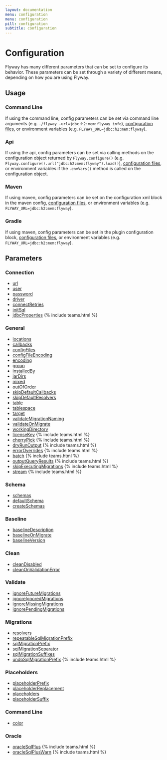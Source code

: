 ```yaml
---
layout: documentation
menu: configuration
menu: configuration
pill: configuration
subtitle: configuration
---
```


# Configuration

Flyway has many different parameters that can be set to configure its behavior. These parameters can be set through a variety of different means, depending on how you are using Flyway.

## Usage

### Command Line
If using the command line, config parameters can be set via command line arguments (e.g. `./flyway -url=jdbc:h2:mem:flyway info`), [configuration files](/documentation/configfiles), or environment variables (e.g. `FLYWAY_URL=jdbc:h2:mem:flyway`).

### Api
If using the api, config parameters can be set via calling methods on the configuration object returned by `Flyway.configure()` (e.g. `Flyway.configure().url("jdbc:h2:mem:flyway").load()`), [configuration files](/documentation/configfiles), or environment variables if the `.envVars()` method is called on the configuration object.

### Maven
If using maven, config parameters can be set on the configuration xml block in the maven config, [configuration files](/documentation/configfiles), or environment variables (e.g. `FLYWAY_URL=jdbc:h2:mem:flyway`).

### Gradle
If using maven, config parameters can be set in the plugin configuration block, [configuration files](/documentation/configfiles), or environment variables (e.g. `FLYWAY_URL=jdbc:h2:mem:flyway`).

## Parameters

### Connection
- [url](/documentation/configuration/url)
- [user](/documentation/configuration/user)
- [password](/documentation/configuration/password)
- [driver](/documentation/configuration/driver)
- [connectRetries](/documentation/configuration/connectRetries)
- [initSql](/documentation/configuration/initSql)
- [jdbcProperties](/documentation/configuration/jdbcProperties) {% include teams.html %}

### General

- [locations](/documentation/configuration/locations)
- [callbacks](/documentation/configuration/callbacks)
- [configFiles](/documentation/configuration/configFiles)
- [configFileEncoding](/documentation/configuration/configFileEncoding)
- [encoding](/documentation/configuration/encoding)
- [group](/documentation/configuration/group)
- [installedBy](/documentation/configuration/installedBy)
- [jarDirs](/documentation/configuration/jarDirs)
- [mixed](/documentation/configuration/mixed)
- [outOfOrder](/documentation/configuration/outOfOrder)
- [skipDefaultCallbacks](/documentation/configuration/skipDefaultCallbacks)
- [skipDefaultResolvers](/documentation/configuration/skipDefaultResolvers)
- [table](/documentation/configuration/table)
- [tablespace](/documentation/configuration/tablespace)
- [target](/documentation/configuration/target)
- [validateMigrationNaming](/documentation/configuration/validateMigrationNaming)
- [validateOnMigrate](/documentation/configuration/validateOnMigrate)
- [workingDirectory](/documentation/configuration/workingDirectory)
- [licenseKey](/documentation/configuration/licenseKey) {% include teams.html %}
- [cherryPick](/documentation/configuration/cherryPick) {% include teams.html %}
- [dryRunOutput](/documentation/configuration/dryRunOutput) {% include teams.html %}
- [errorOverrides](/documentation/configuration/errorOverrides) {% include teams.html %}
- [batch](/documentation/configuration/batch) {% include teams.html %}
- [outputQueryResults](/documentation/configuration/outputQueryResults) {% include teams.html %}
- [skipExecutingMigrations](/documentation/configuration/skipExecutingMigrations) {% include teams.html %}
- [stream](/documentation/configuration/stream) {% include teams.html %}

### Schema
- [schemas](/documentation/configuration/schemas)
- [defaultSchema](/documentation/configuration/defaultSchema)
- [createSchemas](/documentation/configuration/createSchemas)

### Baseline
- [baselineDescription](/documentation/configuration/baselineDescription)
- [baselineOnMigrate](/documentation/configuration/baselineOnMigrate)
- [baselineVersion](/documentation/configuration/baselineVersion)

### Clean
- [cleanDisabled](/documentation/configuration/cleanDisabled)
- [cleanOnValidationError](/documentation/configuration/cleanOnValidationError)

### Validate
- [ignoreFutureMigrations](/documentation/configuration/ignoreFutureMigrations)
- [ignoreIgnoredMigrations](/documentation/configuration/ignoreIgnoredMigrations)
- [ignoreMissingMigrations](/documentation/configuration/ignoreMissingMigrations)
- [ignorePendingMigrations](/documentation/configuration/ignorePendingMigrations)

### Migrations
- [resolvers](/documentation/configuration/resolvers)
- [repeatableSqlMigrationPrefix](/documentation/configuration/repeatableSqlMigrationPrefix)
- [sqlMigrationPrefix](/documentation/configuration/sqlMigrationPrefix)
- [sqlMigrationSeparator](/documentation/configuration/sqlMigrationSeparator)
- [sqlMigrationSuffixes](/documentation/configuration/sqlMigrationSuffixes)
- [undoSqlMigrationPrefix](/documentation/configuration/undoSqlMigrationPrefix) {% include teams.html %}

### Placeholders
- [placeholderPrefix](/documentation/configuration/placeholderPrefix)
- [placeholderReplacement](/documentation/configuration/placeholderReplacement)
- [placeholders](/documentation/configuration/placeholders)
- [placeholderSuffix](/documentation/configuration/placeholderSuffix)

### Command Line
- [color](/documentation/configuration/cliColor)

### Oracle
- [oracleSqlPlus](/documentation/configuration/oracleSqlPlus) {% include teams.html %}
- [oracleSqlPlusWarn](/documentation/configuration/oracleSqlPlusWarn) {% include teams.html %}